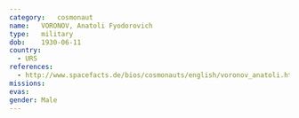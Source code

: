 ```yaml
---
category:	cosmonaut
name:	VORONOV, Anatoli Fyodorovich 
type:	military
dob:	1930-06-11
country:
  - URS
references:
  - http://www.spacefacts.de/bios/cosmonauts/english/voronov_anatoli.htm
missions:
evas:
gender:	Male
---
```

